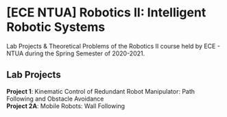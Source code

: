 # [ECE NTUA] Robotics II: Intelligent Robotic Systems
Lab Projects &amp; Theoretical Problems of the Robotics II course held by ECE - NTUA during the Spring Semester of 2020-2021.

## Lab Projects

**Project 1**: Kinematic Control of Redundant Robot Manipulator: Path Following and Obstacle Avoidance <br/>
**Project 2A**: Mobile Robots: Wall Following

